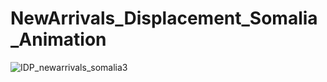 # NewArrivals_Displacement_Somalia_Animation

![IDP_newarrivals_somalia3](https://github.com/user-attachments/assets/8b33cee5-e4a5-4ead-8fa9-16bead90365c)
